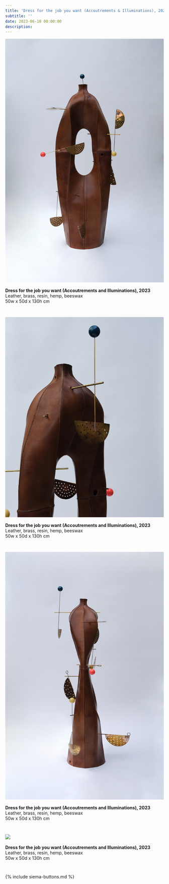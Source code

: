 ```yaml
---
title: 'Dress for the job you want (Accoutrements & Illuminations), 2023'
subtitle: ''
date: 2023-06-10 00:00:00
description: 
---
```

<div style="max-width: 600px">

<div class="siema">
<div>
<img src="/images/new/sculptures/dress-for-the-job-you-want/1.png" />
<p style="margin-left: 0; padding-bottom: 2em">
	<b>Dress for the job you want (Accoutrements and Illuminations), 2023</b><br />
    Leather, brass, resin, hemp, beeswax <br />
    50w x 50d x 130h cm
</p>
</div>
<div>
<img src="/images/new/sculptures/dress-for-the-job-you-want/2.png" />
<p style="margin-left: 0; padding-bottom: 2em">
	<b>Dress for the job you want (Accoutrements and Illuminations), 2023</b><br />
    Leather, brass, resin, hemp, beeswax <br />
    50w x 50d x 130h cm
</p>
</div>
<div>
<img src="/images/new/sculptures/dress-for-the-job-you-want/3.png" />
<p style="margin-left: 0; padding-bottom: 2em">
	<b>Dress for the job you want (Accoutrements and Illuminations), 2023</b><br />
    Leather, brass, resin, hemp, beeswax <br />
    50w x 50d x 130h cm
</p>
</div>
<div>
<img src="/images/new/sculptures/dress-for-the-job-you-want/4.png" />
<p style="margin-left: 0; padding-bottom: 2em">
	<b>Dress for the job you want (Accoutrements and Illuminations), 2023</b><br />
    Leather, brass, resin, hemp, beeswax <br />
    50w x 50d x 130h cm
</p>
</div>

</div>

{% include siema-buttons.md %}

<p style="margin-left: 0; padding-bottom: 2em">
 
</p>

</div>

